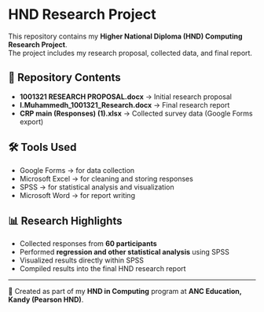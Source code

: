 # HND Research Project

This repository contains my **Higher National Diploma (HND) Computing Research Project**.  
The project includes my research proposal, collected data, and final report.

## 📂 Repository Contents
- **1001321 RESEARCH PROPOSAL.docx** → Initial research proposal  
- **I.Muhammedh_1001321_Research.docx** → Final research report  
- **CRP main (Responses) (1).xlsx** → Collected survey data (Google Forms export)

## 🛠️ Tools Used
- Google Forms → for data collection  
- Microsoft Excel → for cleaning and storing responses  
- SPSS → for statistical analysis and visualization  
- Microsoft Word → for report writing

## 📊 Research Highlights
- Collected responses from **60 participants**  
- Performed **regression and other statistical analysis** using SPSS  
- Visualized results directly within SPSS  
- Compiled results into the final HND research report

---

🔗 Created as part of my **HND in Computing** program at **ANC Education, Kandy (Pearson HND)**.
